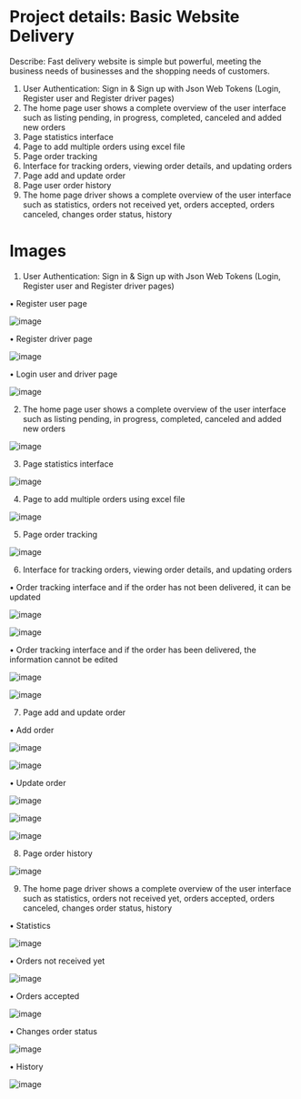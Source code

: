 # Project details: Basic Website Delivery
Describe: Fast delivery website is simple but powerful, meeting the business needs of businesses and the shopping needs of customers.
1. User Authentication: Sign in & Sign up with Json Web Tokens (Login, Register user and Register driver pages)
2. The home page user shows a complete overview of the user interface such as listing pending, in progress, completed, canceled and added new orders
3. Page statistics interface
4. Page to add multiple orders using excel file
5. Page order tracking
6. Interface for tracking orders, viewing order details, and updating orders
7. Page add and update order
8. Page user order history 
9. The home page driver shows a complete overview of the user interface such as  statistics, orders not received yet, orders accepted, orders canceled, changes order status, history

# Images
1. User Authentication: Sign in & Sign up with Json Web Tokens (Login, Register user and Register driver pages)

•	Register user page

![image](https://github.com/user-attachments/assets/e58087b9-fca7-4cfd-9a7a-18e1f177b941)

•	Register driver page

![image](https://github.com/user-attachments/assets/cb584602-1bb2-48d1-979b-4c4d4a03b77b)

•	Login user and driver page

![image](https://github.com/user-attachments/assets/0c3def7b-522b-4a95-918d-e0a30af1f31a)

2. The home page user shows a complete overview of the user interface such as listing pending, in progress, completed, canceled and added new orders

![image](https://github.com/user-attachments/assets/cd389f8f-b491-4928-92c7-ed1e596cd43b)

3. Page statistics interface

![image](https://github.com/user-attachments/assets/e953f211-d0f0-43e9-82d1-40d4df0f456f)

4. Page to add multiple orders using excel file

![image](https://github.com/user-attachments/assets/6ae167fb-dbfd-4030-807b-d0a2bab46c61)

5. Page order tracking

![image](https://github.com/user-attachments/assets/818b1083-566d-4ea6-a2e9-f27fa6badde6)

6. Interface for tracking orders, viewing order details, and updating orders

•	Order tracking interface and if the order has not been delivered, it can be updated

![image](https://github.com/user-attachments/assets/7f55b2db-0b35-48e6-92ce-742bb8e2108e)

![image](https://github.com/user-attachments/assets/56c43702-710f-436d-862c-8cf25eb516e8)

•	Order tracking interface and if the order has been delivered, the information cannot be edited

![image](https://github.com/user-attachments/assets/44b39c8a-055b-4f64-834e-a3622bc0b8ad)

![image](https://github.com/user-attachments/assets/0ba3c22c-1fca-473b-ae30-1eddea3757bc)

7. Page add and update order

•	Add order

![image](https://github.com/user-attachments/assets/cdfac0e7-6a50-466d-9afc-ccdfd619d59b)

![image](https://github.com/user-attachments/assets/d85b8bf4-223f-41b4-a95d-947a8d66dd61)

•	Update order

![image](https://github.com/user-attachments/assets/1ac94cbb-aa0e-4ef5-8784-cab567f77715)

![image](https://github.com/user-attachments/assets/74cea161-1e86-4bad-948c-9c1592ef8fd8)

![image](https://github.com/user-attachments/assets/d4c01b0d-f845-4ac5-bb53-05847aa5dc64)

8. Page order history

![image](https://github.com/user-attachments/assets/33394010-7dd3-4bcc-b978-3e6c95b15950)

9. The home page driver shows a complete overview of the user interface such as  statistics, orders not received yet, orders accepted, orders canceled, changes order status, history

•	Statistics

![image](https://github.com/user-attachments/assets/8fd2819b-247d-4579-87d0-d27eac02aebb)

•	Orders not received yet

![image](https://github.com/user-attachments/assets/0f517551-687e-44b5-84a7-8460e1d8ed1f)

•	Orders accepted

![image](https://github.com/user-attachments/assets/9d22ba25-90e8-4e72-b7e0-30c547734638)

•	Changes order status

![image](https://github.com/user-attachments/assets/b815d03d-4fad-4a68-b13d-d07629b57eb9)

•	History

![image](https://github.com/user-attachments/assets/d141510b-5fe2-4d60-8244-16f4fb590c73)








